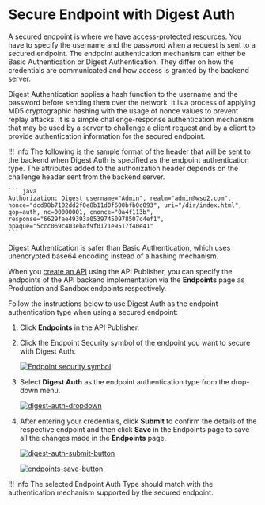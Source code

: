 # Secure Endpoint with Digest Auth

A secured endpoint is where we have access-protected resources. You have to specify the username and the password when a request is sent to a secured endpoint.  The endpoint authentication mechanism can either be Basic Authentication or Digest Authentication. They differ on how the credentials are communicated and how access is granted by the backend server. 

Digest Authentication applies a hash function to the username and the password before sending them over the network. It is a process of applying MD5 cryptographic hashing with the usage of nonce values to prevent replay attacks. It is a simple challenge-response authentication mechanism that may be used by a server to challenge a client request and by a client to provide authentication information for the secured endpoint.

!!! info
    The following is the sample format of the header that will be sent to the backend when Digest Auth is specified as the endpoint authentication type. The attributes added to the authorization header depends on the challenge header sent from the backend server.
    
    ``` java
    Authorization: Digest username="Admin", realm="admin@wso2.com", nonce="dcd98b7102dd2f0e8b11d0f600bfb0c093", uri="/dir/index.html", qop=auth, nc=00000001, cnonce="0a4f113b", response="6629fae49393a05397450978507c4ef1", opaque="5ccc069c403ebaf9f0171e9517f40e41"
    ```

Digest Authentication is safer than Basic Authentication, which uses unencrypted base64 encoding instead of a hashing mechanism.

When you [create an API]({{base_path}}/learn/design-api/create-api/create-a-rest-api) using the API Publisher, you can specify the endpoints of the API backend implementation via the **Endpoints** page as Production and Sandbox endpoints respectively.

Follow the instructions below to use Digest Auth as the endpoint authentication type when using a secured endpoint:

1. Click **Endpoints** in the API Publisher.

2. Click the Endpoint Security symbol of the endpoint you want to secure with Digest Auth.

      [![Endpoint security symbol]({{base_path}}/assets/img/design/endpoints/endpoint-security/endpoint-security-symbol.png)]({{base_path}}/assets/img/learn/endpoint-security-symbol.png)

3. Select **Digest Auth** as the endpoint authentication type from the drop-down menu.

     [![digest-auth-dropdown]({{base_path}}/assets/img/learn/digest-auth-dropdown.png)]({{base_path}}/assets/img/learn/digest-auth-dropdown.png)

4. After entering your credentials, click **Submit** to confirm the details of the respective endpoint and then click **Save** in the Endpoints page to save all the changes made in the **Endpoints** page.

      [![digest-auth-submit-button]({{base_path}}/assets/img/learn/digest-auth-submit-button.png)]({{base_path}}/assets/img/learn/digest-auth-submit-button.png)

      [![endpoints-save-button]({{base_path}}/assets/img/design/endpoints/endpoint-security/endpoints-save-button.png)]({{base_path}}/assets/img/design/endpoints/endpoint-security/endpoints-save-button.png)

!!! info
     The selected Endpoint Auth Type should match with the authentication mechanism supported by the secured endpoint.
